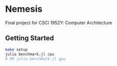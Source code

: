 # Nemesis
Final project for CSCI 1952Y: Computer Architecture

## Getting Started

```bash
make setup
julia benchmark.jl cpu
# OR julia benchmark.jl gpu
```
